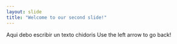 ```yaml
---
layout: slide
title: "Welcome to our second slide!"
---
```

Aqui debo escribir un texto chidoris
Use the left arrow to go back!
